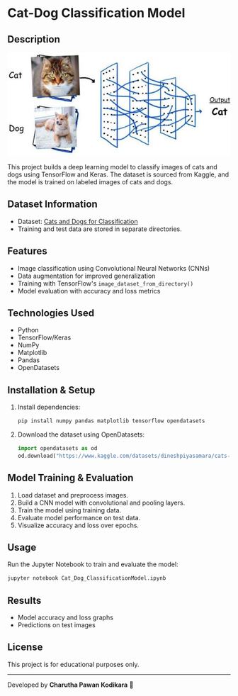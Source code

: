 # Cat-Dog Classification Model

## Description
![Sample Image](Classification-of-two-classes-dog-and-cat-using-CNN.png)

This project builds a deep learning model to classify images of cats and dogs using TensorFlow and Keras. The dataset is sourced from Kaggle, and the model is trained on labeled images of cats and dogs.

## Dataset Information
- Dataset: [Cats and Dogs for Classification](https://www.kaggle.com/datasets/dineshpiyasamara/cats-and-dogs-for-classification)
- Training and test data are stored in separate directories.

## Features
- Image classification using Convolutional Neural Networks (CNNs)
- Data augmentation for improved generalization
- Training with TensorFlow's `image_dataset_from_directory()`
- Model evaluation with accuracy and loss metrics

## Technologies Used
- Python
- TensorFlow/Keras
- NumPy
- Matplotlib
- Pandas
- OpenDatasets

## Installation & Setup
1. Install dependencies:
   ```bash
   pip install numpy pandas matplotlib tensorflow opendatasets
   ```
2. Download the dataset using OpenDatasets:
   ```python
   import opendatasets as od
   od.download("https://www.kaggle.com/datasets/dineshpiyasamara/cats-and-dogs-for-classification")
   ```

## Model Training & Evaluation
1. Load dataset and preprocess images.
2. Build a CNN model with convolutional and pooling layers.
3. Train the model using training data.
4. Evaluate model performance on test data.
5. Visualize accuracy and loss over epochs.

## Usage
Run the Jupyter Notebook to train and evaluate the model:
```bash
jupyter notebook Cat_Dog_ClassificationModel.ipynb
```

## Results
- Model accuracy and loss graphs
- Predictions on test images

## License
This project is for educational purposes only.

---
Developed by **Charutha Pawan Kodikara** 🚀

